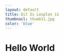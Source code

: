 ```yaml
---
layout: default
title: Dit Is Lesplan 11
thumbnail: thumb11.jpg
color: 'blue'
---
```


# Hello World

